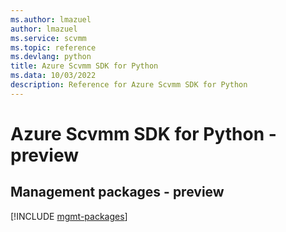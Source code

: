 ```yaml
---
ms.author: lmazuel
author: lmazuel
ms.service: scvmm
ms.topic: reference
ms.devlang: python
title: Azure Scvmm SDK for Python
ms.data: 10/03/2022
description: Reference for Azure Scvmm SDK for Python
---
```

# Azure Scvmm SDK for Python - preview

## Management packages - preview
[!INCLUDE [mgmt-packages](scvmm-mgmt-index.md)]